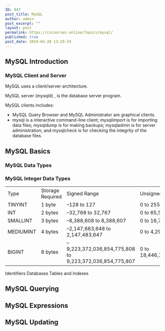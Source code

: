 ```yaml
---
ID: 947
post_title: MySQL
author: admin
post_excerpt: ""
layout: post
permalink: https://cscourses.online/topics/mysql/
published: true
post_date: 2019-04-20 13:29:34
---
```

<h2>MySQL Introduction</h2>
<h3>MySQL Client and Server</h3>
<p>MySQL uses a client/server architecture. </p>
<p>MySQL server (mysqld) , is the database server program. </p>
<p>MySQL clients includes:</p> 
<ul>
<li>MySQL Query Browser and MySQL Administrator are graphical clients.</li>
<li>mysql is a interactive command-line client; mysqlimport is for importing data files;
mysqldump is for making backups; mysqladmin is for server administration; and
mysqlcheck is for checking the integrity of the database files.
</ul>

<h2>MySQL Basics</h2>
<h3>MySQL Data Types</h3>
<h3>MySQL Integer Data Types</h3>
<table>
<tr><td>Type</td><td>Storage Required</td><td>Signed Range</td><td>Unsigned Range</td></tr>
<tr><td>TINYINT      </td><td>1 byte</td><td>–128 to 127</td><td>0 to 255</td></tr>
<tr><td>INT          </td><td>2 bytes</td><td>–32,768 to 32,767</td><td>0 to 65,535</td></tr>
<tr><td>SMALLINT     </td><td>3 bytes</td><td>–8,388,608 to 8,388,607</td><td>0 to 16,777,215</td></tr>
<tr><td>MEDIUMINT    </td><td>4 bytes</td><td>–2,147,683,648 to 2,147,483,647</td><td>0 to 4,294,967,295</td></tr>
<tr><td>BIGINT    </td><td>8 bytes</td><td>–9,223,372,036,854,775,808 to 9,223,372,036,854,775,807</td><td>0 to 18,446,744,073,709,551,615</td></tr>
</table>

Identifiers
Databases
Tables and Indexes

<h2>MySQL Querying</h2>
<h2>MySQL Expressions</h2>
<h2>MySQL Updating</h2>